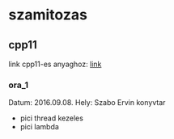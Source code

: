 # szamitozas

## cpp11
  link cpp11-es anyaghoz: [link](https://drive.google.com/file/d/0BwcUw_N7dnN3N0w2RVpFcTl3a2c/view?usp=sharing)
### ora_1
Datum: 2016.09.08.
Hely: Szabo Ervin konyvtar
  - pici thread kezeles
  - pici lambda 
  
